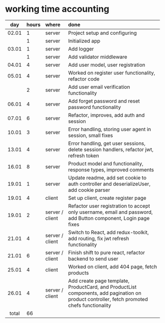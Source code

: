 
# working time accounting

|  day  | hours | where           | done                                                                                                                                         |
|:-----:|:------|:----------------|:---------------------------------------------------------------------------------------------------------------------------------------------|
| 02.01 | 1     | server          | Project setup and configuring                                                                                                                |
|       | 1     | server          | Initialized app                                                                                                                              |
| 03.01 | 1     | server          | Add logger                                                                                                                                   |
|       | 1     | server          | Add validator middleware                                                                                                                     |
| 04.01 | 4     | server          | Add user model, user registration                                                                                                            |
| 05.01 | 4     | server          | Worked on register user functionality, refactor code                                                                                         |
|       | 2     | server          | Add user email verification functionality                                                                                                    |
| 06.01 | 4     | server          | Add forget password and reset password functionality                                                                                         |
| 07.01 | 6     | server          | Refactor, improves, add auth and session                                                                                                     |
| 10.01 | 3     | server          | Error handling, storing user agent in session, small fixes                                                                                   |
| 13.01 | 4     | server          | Error handling, get user sessions, delete session handlers, refactor jwt, refresh token                                                      |
| 16.01 | 8     | server          | Product model and functionality, response types, improved comments                                                                           |
| 19.01 | 1     | server          | Update readme, add set cookie to auth controller and deserializeUser, add cookie parser                                                      |
| 19.01 | 4     | client          | Set up client, create register page                                                                                                          |
| 19.01 | 2     | server / client | Refactor user registration to accept only username, email and password, add Button component, Login page fixes                               |
| 21.01 | 4     | server / client | Switch to React, add redux-toolkit, add routing, fix jwt refresh functionality                                                               |
| 21.01 | 6     | server / client | Finish shift to pure react, refactor backend to send user                                                                                    |
| 25.01 | 4     | client          | Worked on client, add 404 page, fetch products                                                                                               |
| 26.01 | 4     | server / client | Add create page template, ProductCard, and ProductList components, add pagination on product controller, fetch promoted chefs functionality  |
| total | 66    | 
